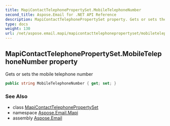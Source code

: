```yaml
---
title: MapiContactTelephonePropertySet.MobileTelephoneNumber
second_title: Aspose.Email for .NET API Reference
description: MapiContactTelephonePropertySet property. Gets or sets the mobile telephone number
type: docs
weight: 130
url: /net/aspose.email.mapi/mapicontacttelephonepropertyset/mobiletelephonenumber/
---
```

## MapiContactTelephonePropertySet.MobileTelephoneNumber property

Gets or sets the mobile telephone number

```csharp
public string MobileTelephoneNumber { get; set; }
```

### See Also

* class [MapiContactTelephonePropertySet](../)
* namespace [Aspose.Email.Mapi](../../mapicontacttelephonepropertyset/)
* assembly [Aspose.Email](../../../)


